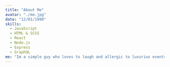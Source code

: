 ```yaml
---
title: "About Me"
avatar: "./me.jpg"
date: "12/01/1990"
skills:
  - JavaScript
  - HTML & SCSS
  - React
  - Node.js
  - Express
  - GraphQL
me: "Im a simple guy who loves to laugh and allergic to luxurius events, A proud Pawrent to berry. "
---
```

